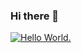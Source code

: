 ### Hi there 👋

<!--
**dapperfu/dapperfu** is a ✨ _special_ ✨ repository because its `README.md` (this file) appears on your GitHub profile.

Here are some ideas to get you started:

- 🔭 I’m currently working on ...
- 🌱 I’m currently learning ...
- 👯 I’m looking to collaborate on ...
- 🤔 I’m looking for help with ...
- 💬 Ask me about ...
- 📫 How to reach me: ...
- 😄 Pronouns: ...
- ⚡ Fun fact: ...
-->

[![Hello World.](https://res.cloudinary.com/marcomontalbano/image/upload/v1598288723/video_to_markdown/images/youtube--dQw4w9WgXcQ-c05b58ac6eb4c4700831b2b3070cd403.jpg)](https://www.youtube.com/watch?v=dQw4w9WgXcQ "Hello World.")
